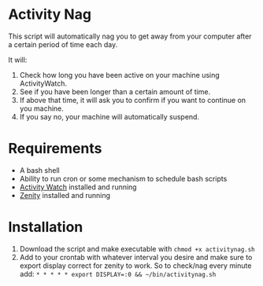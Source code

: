 # Activity Nag

This script will automatically nag you to get away from your computer after a certain period of time each day.

It will: 
1. Check how long you have been active on your machine using ActivityWatch.
2. See if you have been longer than a certain amount of time.
3. If above that time, it will ask you to confirm if you want to continue on you machine.
4. If you say no, your machine will automatically suspend.


# Requirements

* A bash shell
* Ability to run cron or some mechanism to schedule bash scripts
* [Activity Watch](https://activitywatch.net/) installed and running
* [Zenity](https://help.gnome.org/users/zenity/stable/) installed and running

# Installation

1. Download the script and make executable with `chmod +x activitynag.sh`
2. Add to your crontab with whatever interval you desire and make sure to export display correct for zenity to work. So to check/nag every minute add: `* * * * * export DISPLAY=:0 && ~/bin/activitynag.sh`
